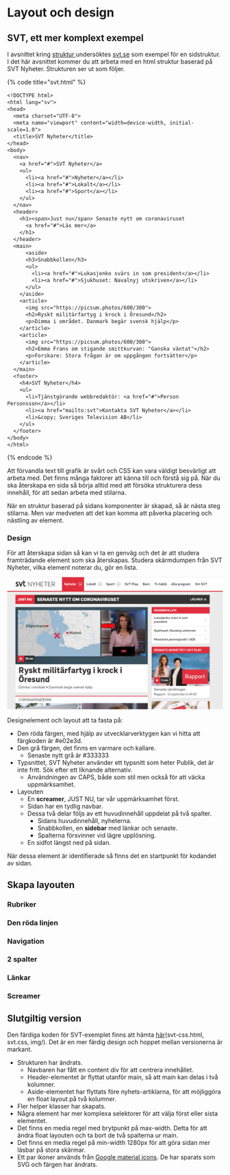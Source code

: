 # Layout och design

## SVT, ett mer komplext exempel

I avsnittet kring [struktur ](../html/struktur.md)undersöktes [svt.se](https://svt.se) som exempel för en sidstruktur. I det här avsnittet kommer du att arbeta med en html struktur baserad på SVT Nyheter. Strukturen ser ut som följer.

{% code title="svt.html" %}
```markup
<!DOCTYPE html>
<html lang="sv">
<head>
  <meta charset="UTF-8">
  <meta name="viewport" content="width=device-width, initial-scale=1.0">
  <title>SVT Nyheter</title>
</head>
<body>
  <nav>
    <a href="#">SVT Nyheter</a>
    <ul>
      <li><a href="#">Nyheter</a></li>
      <li><a href="#">Lokalt</a></li>
      <li><a href="#">Sport</a></li>
    </ul>
  </nav>
  <header>
    <h1><span>Just nu</span> Senaste nytt om coronaviruset
      <a href="#">Läs mer</a>
    </h1>
  </header>
  <main>
      <aside>
      <h3>Snabbkollen</h3>
      <ul>
        <li><a href="#">Lukasjenko svärs in som president</a></li>
        <li><a href="#">Sjukhuset: Navalnyj utskriven</a></li>
      </ul>
    </aside>
    <article>
      <img src="https://picsum.photos/600/300">
      <h2>Ryskt militärfartyg i krock i Öresund</h2>
      <p>Dimma i området. Danmark begär svensk hjälp</p>
    </article>
    <article>
      <img src="https://picsum.photos/600/300">
      <h2>Emma Frans om stigande smittkurvan: "Ganska väntat"</h2>
      <p>Forskare: Stora frågan är om uppgången fortsätter</p>
    </article>
  </main>
  <footer>
    <h4>SVT Nyheter</h4>
    <ul>
      <li>Tjänstgörande webbredaktör: <a href="#">Person Personsson</a></li>
      <li><a href="mailto:svt">Kontakta SVT Nyheter</a></li>
      <li>&copy; Sveriges Television AB</li>
    </ul>
  </footer>
</body>
</html>
```
{% endcode %}

Att förvandla text till grafik är svårt och CSS kan vara väldigt besvärligt att arbeta med. Det finns många faktorer att känna till och förstå sig på.  När du ska återskapa en sida så börja alltid med att försöka strukturera dess innehåll, för att sedan arbeta med stilarna.

När en struktur baserad på sidans komponenter är skapad, så är nästa steg stilarna. Men var medveten att det kan komma att påverka placering och nästling av element.

### Design

För att återskapa sidan så kan vi ta en genväg och det är att studera framträdande element som ska återskapas. Studera skärmdumpen från SVT Nyheter, vilka element noterar du, gör en lista.

![svt.se fr&#xE5;n September 2020](../.gitbook/assets/svt.png)

Designelement och layout att ta fasta på:

* Den röda färgen, med hjälp av utvecklarverktygen kan vi hitta att färgkoden är \#e02e3d.
* Den grå färgen, det finns en varmare och kallare.
  * Senaste nytt grå är \#333333
* Typsnittet, SVT Nyheter använder ett typsnitt som heter Publik, det är inte fritt. Sök efter ett liknande alternativ.
  * Användningen av CAPS, både som stil men också för att väcka uppmärksamhet.
* Layouten
  * En **screamer**, JUST NU, tar vår uppmärksamhet först.
  * Sidan har en tydlig navbar.
  * Dessa två delar följs av ett huvudinnehåll uppdelat på två spalter.
    * Sidans huvudinnehåll, nyheterna.
    * Snabbkollen, en **sidebar** med länkar och senaste.
    * Spalterna försvinner vid lägre upplösning.
  * En sidfot längst ned på sidan.

När dessa element är identifierade så finns det en startpunkt för kodandet av sidan.

## Skapa layouten

### Rubriker

### Den röda linjen

### Navigation

### 2 spalter

### Länkar

### Screamer



## Slutgiltig version

Den färdiga koden för SVT-exemplet finns att hämta [här](https://github.com/jensnti/Webbutveckling/tree/master/exempel)\(svt-css.html, svt.css, img/\). Det är en mer färdig design och hoppet mellan versionerna är markant.

* Strukturen har ändrats.
  * Navbaren har fått en content div för att centrera innehållet.
  * Header-elementet är flyttat utanför main, så att main kan delas i två kolumner.
  * Aside-elementet har flyttats före nyhets-artiklarna, för att möjliggöra en float layout på två kolumner.
* Fler helper klasser har skapats.
* Några element har mer komplexa selektorer för att välja först eller sista elementet.
* Det finns en media regel med brytpunkt på max-width. Detta för att ändra float layouten och ta bort de två spalterna ur main.
* Det finns en media regel på min-width 1280px för att göra sidan mer läsbar på stora skärmar.
* Ett par ikoner används från [Google material icons](https://material.io/resources/icons/). De har sparats som SVG och färgen har ändrats.

